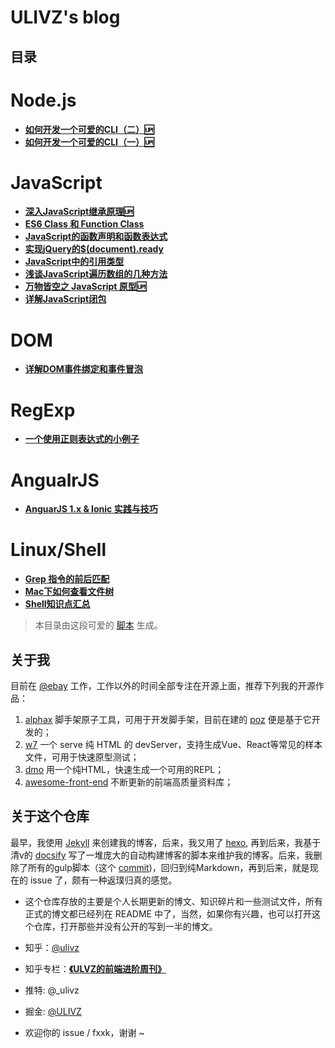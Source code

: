 # ULIVZ's blog

## 目录

<!--START-->

# Node.js

- [**如何开发一个可爱的CLI（二）🆙**](https://api.github.com/repos/ulivz/blog/issues/18)
- [**如何开发一个可爱的CLI（一）🆙**](https://api.github.com/repos/ulivz/blog/issues/17)

# JavaScript

- [**深入JavaScript继承原理🆙**](https://api.github.com/repos/ulivz/blog/issues/16)
- [**ES6 Class 和 Function Class**](https://api.github.com/repos/ulivz/blog/issues/15)
- [**JavaScript的函数声明和函数表达式**](https://api.github.com/repos/ulivz/blog/issues/14)
- [**实现jQuery的$(document).ready**](https://api.github.com/repos/ulivz/blog/issues/13)
- [**JavaScript中的引用类型**](https://api.github.com/repos/ulivz/blog/issues/12)
- [**浅谈JavaScript遍历数组的几种方法**](https://api.github.com/repos/ulivz/blog/issues/11)
- [**万物皆空之 JavaScript 原型🆙**](https://api.github.com/repos/ulivz/blog/issues/10)
- [**详解JavaScript闭包**](https://api.github.com/repos/ulivz/blog/issues/7)

# DOM

- [**详解DOM事件绑定和事件冒泡**](https://api.github.com/repos/ulivz/blog/issues/9)

# RegExp

- [**一个使用正则表达式的小例子**](https://api.github.com/repos/ulivz/blog/issues/8)

# AngualrJS

- [**AnguarJS 1.x & Ionic 实践与技巧**](https://api.github.com/repos/ulivz/blog/issues/6)

# Linux/Shell

- [**Grep 指令的前后匹配**](https://api.github.com/repos/ulivz/blog/issues/5)
- [**Mac下如何查看文件树**](https://api.github.com/repos/ulivz/blog/issues/4)
- [**Shell知识点汇总**](https://api.github.com/repos/ulivz/blog/issues/3)

<!--END-->

> 本目录由这段可爱的 [脚本](./index.js) 生成。



## 关于我

目前在 [@ebay](https://github.com/eBay) 工作，工作以外的时间全部专注在开源上面，推荐下列我的开源作品：

1. [alphax](https://github.com/ulivz/alphax) 脚手架原子工具，可用于开发脚手架，目前在建的 [poz](https://github.com/ulivz/poz) 便是基于它开发的；
2. [w7](https://github.com/ulivz/w7) 一个 serve 纯 HTML 的 devServer，支持生成Vue、React等常见的样本文件，可用于快速原型测试；
3. [dmo](https://github.com/ulivz/dmo) 用一个纯HTML，快速生成一个可用的REPL；
4. [awesome-front-end](https://github.com/ulivz/awesome-front-end) 不断更新的前端高质量资料库；

## 关于这个仓库

最早，我使用 [Jekyll](https://github.com/jekyll/jekyll) 来创建我的博客，后来，我又用了 [hexo](https://github.com/hexojs/hexo), 再到后来，我基于清v的 [docsify](https://github.com/QingWei-Li/docsify) 写了一堆庞大的自动构建博客的脚本来维护我的博客。后来，我删除了所有的gulp脚本（这个 [commit](https://github.com/ulivz/blog/commit/d0d5bdf916aa59df8df1f7c07b97198385371013))，回归到纯Markdown，再到后来，就是现在的 issue 了，颇有一种返璞归真的感觉。

- 这个仓库存放的主要是个人长期更新的博文、知识碎片和一些测试文件，所有正式的博文都已经列在 README 中了，当然，如果你有兴趣，也可以打开这个仓库，打开那些并没有公开的写到一半的博文。

- 知乎：[@ulivz](https://www.zhihu.com/people/chen-hao-li-3/activities)
- 知乎专栏：[**《ULVZ的前端进阶周刊》**](https://zhuanlan.zhihu.com/c_170301607)
- 推特: @_ulivz
- 掘金: [@ULIVZ](https://juejin.im/user/58d75f5b61ff4b006ccd9b83)

- 欢迎你的 issue / fxxk，谢谢 ~
